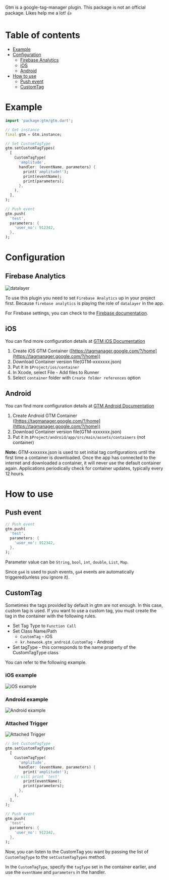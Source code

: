 Gtm is a google-tag-manager plugin.
This package is not an official package. 
Likes help me a lot! 👍

# Table of contents

- [Example](#example)
- [Configuration](#configuration)
  - [Firebase Analytics](#firebase-analytics)
  - [iOS](#ios)
  - [Android](#android)
- [How to use](#how-to-use)
  - [Push event](#push-event)
  - [CustomTag](#customtag)

# Example

```dart
import 'package:gtm/gtm.dart';

// Get instance
final gtm = Gtm.instance;

// Set CustomTagType
gtm.setCustomTagTypes(
  [
    CustomTagType(
      'amplitude',
      handler: (eventName, parameters) {
        print('amplitude!');
        print(eventName);
        print(parameters);
      },
    ),
  ],
);

// Push event
gtm.push(
  'test',
  parameters: {
    'user_no': 912342,
  },
);
```

# Configuration

## Firebase Analytics

![datalayer](https://user-images.githubusercontent.com/46276533/228402526-c6d9c9c7-6099-4696-8f7c-d433a9bb073e.png)

To use this plugin you need to set `Firebase Analytics` up in your project first.
Because `firebase analytics` is playing the role of `datalayer` in the app.

For Firebase settings, you can check to the [Firebase documentation](https://firebase.google.com/docs/analytics/get-started?platform=flutter).

## iOS

You can find more configuration details at [GTM iOS Documentation](https://developers.google.com/tag-platform/tag-manager/ios/v5)

1. Create iOS GTM Container ([https://tagmanager.google.com/?/home](https://tagmanager.google.com/?/home))
2. Download Container version file(GTM-xxxxxxx.json)
3. Put it in `$Project/ios/container`
4. In Xcode, select File - Add files to Runner
5. Select `container` folder with `Create folder references` option

## Android

You can find more configuration details at [GTM Android Documentation](https://developers.google.com/tag-platform/tag-manager/android/v5)

1. Create Android GTM Container ([https://tagmanager.google.com/?/home](https://tagmanager.google.com/?/home))
2. Download Container version file(GTM-xxxxxxx.json)
3. Put it in `$Project/android/app/src/main/assets/containers` (not container)

**Note:** GTM-xxxxxxx.json is used to set initial tag configurations until the first time a container is downloaded. Once the app has connected to the internet and downloaded a container, it will never use the default container again. Applications periodically check for container updates, typically every 12 hours.
</aside>

# **How to use**

## Push event

```dart
// Push event
gtm.push(
  'test',
  parameters: {
    'user_no': 912342,
  },
);
```

Parameter value can be `String`, `bool`, `int`, `double`, `List`, `Map`.

Since `ga4` is used to push events, `ga4` events are automatically triggered(unless you ignore it).

## CustomTag

Sometimes the tags provided by default in gtm are not enough. In this case, custom tag is used. If you want to use a custom tag, you must create the tag in the container with the following rules.

- Set Tag Type to `Function Call`
- Set Class Name/Path
    - `CustomTag` - iOS
    - `kr.heewook.gtm_android.CustomTag` - Android
- Set tagType - this corresponds to the name property of the CustomTagType class

You can refer to the following example.

### iOS example
![iOS example](https://user-images.githubusercontent.com/46276533/228402694-40be41e4-3f12-4de8-94e5-87f3806be116.png)

### Android example
![Android example](https://user-images.githubusercontent.com/46276533/228402946-53f72127-4c24-4a8f-8cfa-62be48ea63a2.png)

### Attached Trigger
![Attached Trigger](https://user-images.githubusercontent.com/46276533/228402997-b4725512-ab6e-4bf6-aa05-4a23596568c6.png)

```dart
// Set CustomTagType
gtm.setCustomTagTypes(
  [
    CustomTagType(
      'amplitude',
      handler: (eventName, parameters) {
        print('amplitude!');
	// will print 'test'
        print(eventName);
        print(parameters);
      },
    ),
  ],
);

// Push event
gtm.push(
  'test',
  parameters: {
    'user_no': 912342,
  },
);
```

Now, you can listen to the CustomTag you want by passing the list of `CustomTagType` to the `setCustomTagTypes` method.

In the `CustomTagType`, specify the `tagType` set in the container earlier, and use the `eventName` and `parameters` in the handler.
